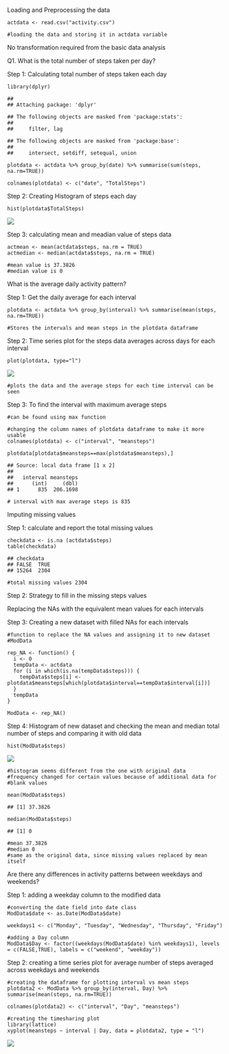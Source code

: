 Loading and Preprocessing the data

    actdata <- read.csv("activity.csv")

    #loading the data and storing it in actdata variable

No transformation required from the basic data analysis

Q1. What is the total number of steps taken per day?

Step 1: Calculating total number of steps taken each day

    library(dplyr)

    ## 
    ## Attaching package: 'dplyr'

    ## The following objects are masked from 'package:stats':
    ## 
    ##     filter, lag

    ## The following objects are masked from 'package:base':
    ## 
    ##     intersect, setdiff, setequal, union

    plotdata <- actdata %>% group_by(date) %>% summarise(sum(steps, na.rm=TRUE))

    colnames(plotdata) <- c("date", "TotalSteps")

Step 2: Creating Histogram of steps each day

    hist(plotdata$TotalSteps)

![](PA1_template_files/figure-markdown_strict/unnamed-chunk-3-1.png)<!-- -->

Step 3: calculating mean and meadian value of steps data

    actmean <- mean(actdata$steps, na.rm = TRUE)
    actmedian <- median(actdata$steps, na.rm = TRUE)

    #mean value is 37.3826
    #median value is 0

What is the average daily activity pattern?

Step 1: Get the daily average for each interval

    plotdata <- actdata %>% group_by(interval) %>% summarise(mean(steps, na.rm=TRUE))

    #Stores the intervals and mean steps in the plotdata dataframe

Step 2: Time series plot for the steps data averages across days for
each interval

    plot(plotdata, type="l")

![](PA1_template_files/figure-markdown_strict/plotdata-1.png)<!-- -->

    #plots the data and the average steps for each time interval can be seen

Step 3: To find the interval with maximum average steps

    #can be found using max function

    #changing the column names of plotdata dataframe to make it more usable
    colnames(plotdata) <- c("interval", "meansteps")

    plotdata[plotdata$meansteps==max(plotdata$meansteps),]

    ## Source: local data frame [1 x 2]
    ## 
    ##   interval meansteps
    ##      (int)     (dbl)
    ## 1      835  206.1698

    # interval with max average steps is 835

Imputing missing values

Step 1: calculate and report the total missing values

    checkdata <- is.na (actdata$steps)
    table(checkdata)

    ## checkdata
    ## FALSE  TRUE 
    ## 15264  2304

    #total missing values 2304

Step 2: Strategy to fill in the missing steps values

Replacing the NAs with the equivalent mean values for each intervals

Step 3: Creating a new dataset with filled NAs for each intervals

    #function to replace the NA values and assigning it to new dataset #ModData

    rep_NA <- function() {
      i <- 0
      tempData <- actdata
      for (i in which(is.na(tempData$steps))) {
        tempData$steps[i] <- plotdata$meansteps[which(plotdata$interval==tempData$interval[i])]
      }
      tempData
    }

    ModData <- rep_NA()

Step 4: Histogram of new dataset and checking the mean and median total
number of steps and comparing it with old data

    hist(ModData$steps)

![](PA1_template_files/figure-markdown_strict/unnamed-chunk-8-1.png)<!-- -->

    #histogram seems different from the one with original data
    #frequency changed for certain values because of additional data for 
    #blank values

    mean(ModData$steps)

    ## [1] 37.3826

    median(ModData$steps)

    ## [1] 0

    #mean 37.3826
    #median 0
    #same as the original data, since missing values replaced by mean itself

Are there any differences in activity patterns between weekdays and
weekends?

Step 1: adding a weekday column to the modified data

    #converting the date field into date class
    ModData$date <- as.Date(ModData$date)

    weekdays1 <- c("Monday", "Tuesday", "Wednesday", "Thursday", "Friday")

    #adding a Day column 
    ModData$Day <- factor((weekdays(ModData$date) %in% weekdays1), levels = c(FALSE,TRUE), labels = c("weekend", "weekday"))

Step 2: creating a time series plot for average number of steps averaged
across weekdays and weekends

    #creating the dataframe for plotting interval vs mean steps
    plotdata2 <- ModData %>% group_by(interval, Day) %>% summarise(mean(steps, na.rm=TRUE))

    colnames(plotdata2) <- c("interval", "Day", "meansteps")

    #creating the timesharing plot
    library(lattice)
    xyplot(meansteps ~ interval | Day, data = plotdata2, type = "l")

![](PA1_template_files/figure-markdown_strict/unnamed-chunk-10-1.png)<!-- -->
